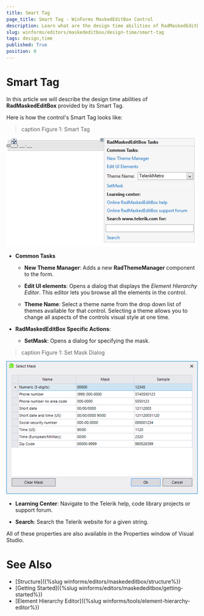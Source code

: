```yaml
---
title: Smart Tag
page_title: Smart Tag - WinForms MaskedEditBox Control
description: Learn what are the design time abilities of RadMaskedEditBox provided by its Smart Tag.
slug: winforms/editors/maskededitbox/design-time/smart-tag
tags: design,time
published: True
position: 0
---
```


# Smart Tag

In this article we will describe the design time abilities of __RadMaskedEditBox__ provided by its Smart Tag. 

Here is how the control's Smart Tag looks like:

>caption Figure 1: Smart Tag

![radmaskededitbox design time 001](images/radmaskededitbox-design-time001.png)

* __Common Tasks__

	* __New Theme Manager__: Adds a new __RadThemeManager__ component to the form.

	* __Edit UI elements__: Opens a dialog that displays the *Element Hierarchy Editor*. This editor lets you browse all the elements in the control.

	* __Theme Name__: Select a theme name from the drop down list of themes available for that control. Selecting a theme allows you to change all aspects of the controls visual style at one time.

* __RadMaskedEditBox Specific Actions__:

	* __SetMask__: Opens a dialog for specifying the mask.

>caption Figure 1: Set Mask Dialog

![radmaskededitbox design time 002](images/radmaskededitbox-design-time002.png)

* __Learning Center__: Navigate to the Telerik help, code library projects or support forum.

* __Search__: Search the Telerik website for a given string.

All of these properties are also available in the Properties window of Visual Studio.

# See Also

* [Structure]({%slug winforms/editors/maskededitbox/structure%})
* [Getting Started]({%slug winforms/editors/maskededitbox/getting-started%})
* [Element Hierarchy Editor]({%slug winforms/tools/element-hierarchy-editor%})